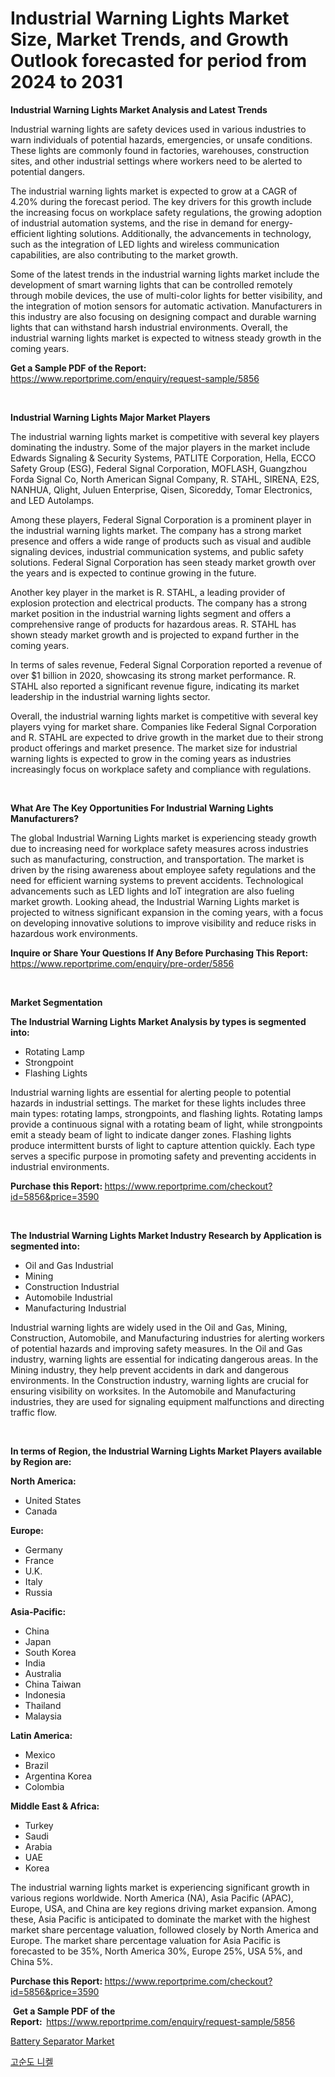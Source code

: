 <p><h1>Industrial Warning Lights Market Size, Market Trends, and Growth Outlook forecasted for period from 2024 to 2031</h1></p><p><strong>Industrial Warning Lights Market Analysis and Latest Trends</strong></p>
<p><p>Industrial warning lights are safety devices used in various industries to warn individuals of potential hazards, emergencies, or unsafe conditions. These lights are commonly found in factories, warehouses, construction sites, and other industrial settings where workers need to be alerted to potential dangers.</p><p>The industrial warning lights market is expected to grow at a CAGR of 4.20% during the forecast period. The key drivers for this growth include the increasing focus on workplace safety regulations, the growing adoption of industrial automation systems, and the rise in demand for energy-efficient lighting solutions. Additionally, the advancements in technology, such as the integration of LED lights and wireless communication capabilities, are also contributing to the market growth.</p><p>Some of the latest trends in the industrial warning lights market include the development of smart warning lights that can be controlled remotely through mobile devices, the use of multi-color lights for better visibility, and the integration of motion sensors for automatic activation. Manufacturers in this industry are also focusing on designing compact and durable warning lights that can withstand harsh industrial environments. Overall, the industrial warning lights market is expected to witness steady growth in the coming years.</p></p>
<p><strong>Get a Sample PDF of the Report:&nbsp;</strong> <a href="https://www.reportprime.com/enquiry/request-sample/5856">https://www.reportprime.com/enquiry/request-sample/5856</a></p>
<p>&nbsp;</p>
<p><strong>Industrial Warning Lights Major Market Players</strong></p>
<p><p>The industrial warning lights market is competitive with several key players dominating the industry. Some of the major players in the market include Edwards Signaling & Security Systems, PATLITE Corporation, Hella, ECCO Safety Group (ESG), Federal Signal Corporation, MOFLASH, Guangzhou Forda Signal Co, North American Signal Company, R. STAHL, SIRENA, E2S, NANHUA, Qlight, Juluen Enterprise, Qisen, Sicoreddy, Tomar Electronics, and LED Autolamps.</p><p>Among these players, Federal Signal Corporation is a prominent player in the industrial warning lights market. The company has a strong market presence and offers a wide range of products such as visual and audible signaling devices, industrial communication systems, and public safety solutions. Federal Signal Corporation has seen steady market growth over the years and is expected to continue growing in the future.</p><p>Another key player in the market is R. STAHL, a leading provider of explosion protection and electrical products. The company has a strong market position in the industrial warning lights segment and offers a comprehensive range of products for hazardous areas. R. STAHL has shown steady market growth and is projected to expand further in the coming years.</p><p>In terms of sales revenue, Federal Signal Corporation reported a revenue of over $1 billion in 2020, showcasing its strong market performance. R. STAHL also reported a significant revenue figure, indicating its market leadership in the industrial warning lights sector.</p><p>Overall, the industrial warning lights market is competitive with several key players vying for market share. Companies like Federal Signal Corporation and R. STAHL are expected to drive growth in the market due to their strong product offerings and market presence. The market size for industrial warning lights is expected to grow in the coming years as industries increasingly focus on workplace safety and compliance with regulations.</p></p>
<p>&nbsp;</p>
<p><strong>What Are The Key Opportunities For Industrial Warning Lights Manufacturers?</strong></p>
<p><p>The global Industrial Warning Lights market is experiencing steady growth due to increasing need for workplace safety measures across industries such as manufacturing, construction, and transportation. The market is driven by the rising awareness about employee safety regulations and the need for efficient warning systems to prevent accidents. Technological advancements such as LED lights and IoT integration are also fueling market growth. Looking ahead, the Industrial Warning Lights market is projected to witness significant expansion in the coming years, with a focus on developing innovative solutions to improve visibility and reduce risks in hazardous work environments.</p></p>
<p><strong>Inquire or Share Your Questions If Any Before Purchasing This Report:</strong> <a href="https://www.reportprime.com/enquiry/pre-order/5856">https://www.reportprime.com/enquiry/pre-order/5856</a></p>
<p>&nbsp;</p>
<p><strong>Market Segmentation</strong></p>
<p><strong>The Industrial Warning Lights Market Analysis by types is segmented into:</strong></p>
<p><ul><li>Rotating Lamp</li><li>Strongpoint</li><li>Flashing Lights</li></ul></p>
<p><p>Industrial warning lights are essential for alerting people to potential hazards in industrial settings. The market for these lights includes three main types: rotating lamps, strongpoints, and flashing lights. Rotating lamps provide a continuous signal with a rotating beam of light, while strongpoints emit a steady beam of light to indicate danger zones. Flashing lights produce intermittent bursts of light to capture attention quickly. Each type serves a specific purpose in promoting safety and preventing accidents in industrial environments.</p></p>
<p><strong>Purchase this Report:&nbsp;</strong><a href="https://www.reportprime.com/checkout?id=5856&price=3590">https://www.reportprime.com/checkout?id=5856&price=3590</a></p>
<p>&nbsp;</p>
<p><strong>The Industrial Warning Lights Market Industry Research by Application is segmented into:</strong></p>
<p><ul><li>Oil and Gas Industrial</li><li>Mining</li><li>Construction Industrial</li><li>Automobile Industrial</li><li>Manufacturing Industrial</li></ul></p>
<p><p>Industrial warning lights are widely used in the Oil and Gas, Mining, Construction, Automobile, and Manufacturing industries for alerting workers of potential hazards and improving safety measures. In the Oil and Gas industry, warning lights are essential for indicating dangerous areas. In the Mining industry, they help prevent accidents in dark and dangerous environments. In the Construction industry, warning lights are crucial for ensuring visibility on worksites. In the Automobile and Manufacturing industries, they are used for signaling equipment malfunctions and directing traffic flow.</p></p>
<p>&nbsp;</p>
<p><strong>In terms of Region, the Industrial Warning Lights Market Players available by Region are:</strong></p>
<p>
    <p> <strong> North America: </strong>
        <ul>
            <li>United States</li>
            <li>Canada</li>
        </ul>
        </p> 
    <p> <strong> Europe: </strong>
        <ul>
            <li>Germany</li>
            <li>France</li>
            <li>U.K.</li>
            <li>Italy</li>
            <li>Russia</li>
        </ul>
        </p> 
    <p> <strong> Asia-Pacific: </strong>
        <ul>
            <li>China</li>
            <li>Japan</li>
            <li>South Korea</li>
            <li>India</li>
            <li>Australia</li>
            <li>China Taiwan</li>
            <li>Indonesia</li>
            <li>Thailand</li>
            <li>Malaysia</li>
        </ul>
        </p> 
    <p> <strong> Latin America: </strong>
        <ul>
            <li>Mexico</li>
            <li>Brazil</li>
            <li>Argentina Korea</li>
            <li>Colombia</li>
        </ul>
        </p> 
    <p> <strong> Middle East & Africa: </strong>
        <ul>
            <li>Turkey</li>
            <li>Saudi</li>
            <li>Arabia</li>
            <li>UAE</li>
            <li>Korea</li>
        </ul>
    </p>
    </p>
<p><p>The industrial warning lights market is experiencing significant growth in various regions worldwide. North America (NA), Asia Pacific (APAC), Europe, USA, and China are key regions driving market expansion. Among these, Asia Pacific is anticipated to dominate the market with the highest market share percentage valuation, followed closely by North America and Europe. The market share percentage valuation for Asia Pacific is forecasted to be 35%, North America 30%, Europe 25%, USA 5%, and China 5%.</p></p>
<p><strong>Purchase this Report: </strong><a href="https://www.reportprime.com/checkout?id=5856&price=3590">https://www.reportprime.com/checkout?id=5856&price=3590</a></p>
<p>&nbsp;<strong>Get a Sample PDF of the Report:&nbsp;&nbsp;</strong><a href="https://www.reportprime.com/enquiry/request-sample/5856">https://www.reportprime.com/enquiry/request-sample/5856</a></p>
<p><strong></strong></p>
<p><p><a href="https://github.com/BryceTownsendr/Market-Research-Report-List-4/blob/main/battery-separator-market.md">Battery Separator Market</a></p><p><a href="https://github.com/xvz497517413/Market-Research-Report-List-1/blob/main/250914015305.md">고순도 니켈</a></p></p>